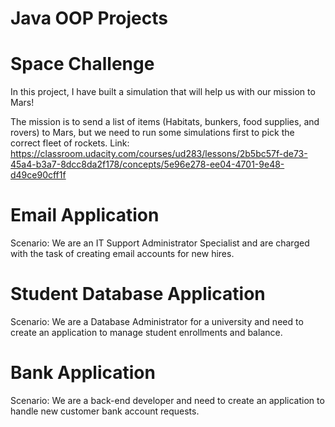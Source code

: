 # Java OOP Projects

# Space Challenge
In this project, I have built a simulation that will help us with our mission to Mars!

The mission is to send a list of items (Habitats, bunkers, food supplies, and rovers) to Mars, but we need to run some simulations first to pick the correct fleet of rockets.
Link: https://classroom.udacity.com/courses/ud283/lessons/2b5bc57f-de73-45a4-b3a7-8dcc8da2f178/concepts/5e96e278-ee04-4701-9e48-d49ce90cff1f

# Email Application
Scenario: We are an IT Support Administrator Specialist and are charged with the task of creating email accounts for new hires. 

# Student Database Application
Scenario: We are a Database Administrator for a university and need to create an application to manage student enrollments and balance.

# Bank Application
Scenario: We are a back-end developer and need to create an application to handle new customer bank account requests.
